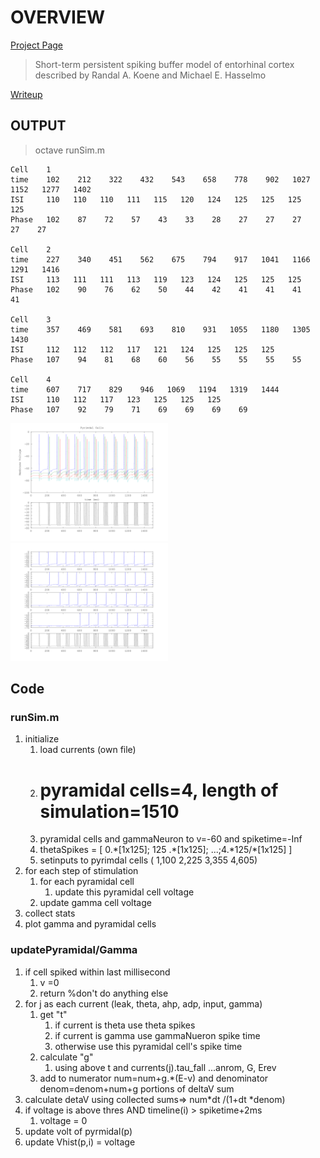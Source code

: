 # OVERVIEW

[Project Page](http://www.cs.cmu.edu/afs/cs/academic/class/15883-f11/handouts/modeling-project.html)

> Short-term persistent spiking buffer model of entorhinal cortex described by Randal A. Koene and Michael E. Hasselmo

[Writeup](https://github.com/WillForan/15833/raw/master/writeups/writeup.pdf)
## OUTPUT 

> octave runSim.m


    Cell	1
    time	102    212    322    432    543    658    778    902   1027   1152   1277   1402
    ISI		110   110   110   111   115   120   124   125   125   125   125
    Phase	102    87    72    57    43    33    28    27    27    27    27    27

    Cell	2
    time   	227    340    451    562    675    794    917   1041   1166   1291   1416
    ISI	   	113   111   111   113   119   123   124   125   125   125
    Phase	102    90    76    62    50    44    42    41    41    41    41

    Cell	3
    time	357    469    581    693    810    931   1055   1180   1305   1430
    ISI		112   112   112   117   121   124   125   125   125
    Phase	107    94    81    68    60    56    55    55    55    55

    Cell	4
    time	607    717    829    946   1069   1194   1319   1444
    ISI	   	110   112   117   123   125   125   125
    Phase	107    92    79    71    69    69    69    69

<a href="https://github.com/WillForan/15833/raw/master/writeups/img/5.png"><img src="https://github.com/WillForan/15833/raw/master/writeups/img/5.png" width="50%" height="50%"></a>
<a href="https://github.com/WillForan/15833/raw/master/writeups/img/5-subplots.png"><img src="https://github.com/WillForan/15833/raw/master/writeups/img/5-subplots.png" width="50%" height="50%"></a>

## Code

### runSim.m

1. initialize
    1. load currents (own file)
    1. # pyramidal cells=4, length of simulation=1510
    1. pyramidal cells and gammaNeuron to v=-60 and spiketime=-Inf
    1. thetaSpikes =  [ 0.\*[1x125]; 125 .\*[1x125]; ...;4.\*125/\*[1x125] ]
    1. setinputs to pyrimdal cells ( 1,100 2,225  3,355 4,605)
1. for each step of stimulation
    1. for each pyramidal cell
        1. update this pyramidal cell voltage 
    1. update gamma cell voltage
1. collect stats
1. plot gamma and pyramidal cells

### updatePyramidal/Gamma

1. if cell spiked within last millisecond
    1. v =0
    1. return %don't do anything else
1. for j as each current (leak, theta, ahp, adp, input, gamma)
    1. get "t" 
        1. if current is theta use theta spikes
        1. if current is gamma use gammaNueron spike time
        1. otherwise use this pyramidal cell's spike time
    1. calculate "g"
        1. using above t and currents(j).tau\_fall ...anrom, G, Erev 
    1.  add to numerator num=num+g.\*(E-v) and denominator denom=denom+num+g portions of deltaV sum 
1. calculate detaV using collected sums=> num*dt /(1+dt *denom)
1. if voltage is above thres AND timeline(i) > spiketime+2ms
    1. voltage = 0
1. update volt of pyrmidal(p)
1. update Vhist(p,i) = voltage 


